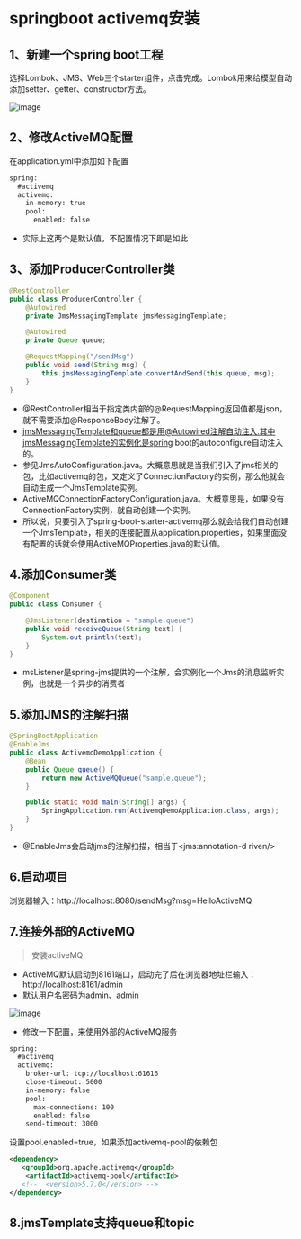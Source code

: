 # springboot activemq安装


## 1、新建一个spring boot工程

选择Lombok、JMS、Web三个starter组件，点击完成。Lombok用来给模型自动添加setter、getter、constructor方法。

![image](https://github.com/csy512889371/learnDoc/blob/master/image/2018/mq/1.png)

## 2、修改ActiveMQ配置
在application.yml中添加如下配置
```xml
spring:
  #activemq
  activemq:
    in-memory: true
    pool:
      enabled: false
```
* 实际上这两个是默认值，不配置情况下即是如此

## 3、添加ProducerController类

```java
@RestController
public class ProducerController {
    @Autowired
    private JmsMessagingTemplate jmsMessagingTemplate;

    @Autowired
    private Queue queue;

    @RequestMapping("/sendMsg")
    public void send(String msg) {
        this.jmsMessagingTemplate.convertAndSend(this.queue, msg);
    }
}
```

* @RestController相当于指定类内部的@RequestMapping返回值都是json，就不需要添加@ResponseBody注解了。
* jmsMessagingTemplate和queue都是用@Autowired注解自动注入.其中jmsMessagingTemplate的实例化是spring boot的autoconfigure自动注入的。
* 参见JmsAutoConfiguration.java。大概意思就是当我们引入了jms相关的包，比如activemq的包，又定义了ConnectionFactory的实例，那么他就会自动生成一个JmsTemplate实例。
* ActiveMQConnectionFactoryConfiguration.java。大概意思是，如果没有ConnectionFactory实例，就自动创建一个实例。
* 所以说，只要引入了spring-boot-starter-activemq那么就会给我们自动创建一个JmsTemplate，相关的连接配置从application.properties，如果里面没有配置的话就会使用ActiveMQProperties.java的默认值。

## 4.添加Consumer类

```java
@Component
public class Consumer {

    @JmsListener(destination = "sample.queue")
    public void receiveQueue(String text) {
        System.out.println(text);
    }
}
```
* msListener是spring-jms提供的一个注解，会实例化一个Jms的消息监听实例，也就是一个异步的消费者

## 5.添加JMS的注解扫描

```java
@SpringBootApplication
@EnableJms
public class ActivemqDemoApplication {
    @Bean
    public Queue queue() {
        return new ActiveMQQueue("sample.queue");
    }

    public static void main(String[] args) {
        SpringApplication.run(ActivemqDemoApplication.class, args);
    }
}
```
* @EnableJms会启动jms的注解扫描，相当于<jms:annotation-d riven/>

## 6.启动项目
浏览器输入：http://localhost:8080/sendMsg?msg=HelloActiveMQ


## 7.连接外部的ActiveMQ

> 安装activeMQ


* ActiveMQ默认启动到8161端口，启动完了后在浏览器地址栏输入：http://localhost:8161/admin
* 默认用户名密码为admin、admin

![image](https://github.com/csy512889371/learnDoc/blob/master/image/2018/mq/1.jpg)



- 修改一下配置，来使用外部的ActiveMQ服务
```xml
spring:
  #activemq
  activemq:
    broker-url: tcp://localhost:61616
    close-timeout: 5000
    in-memory: false
    pool:
      max-connections: 100
      enabled: false
    send-timeout: 3000
```

设置pool.enabled=true，如果添加activemq-pool的依赖包

```xml
<dependency>
   <groupId>org.apache.activemq</groupId>
    <artifactId>activemq-pool</artifactId>
   <!--  <version>5.7.0</version> -->
</dependency>
```

## 8.jmsTemplate支持queue和topic

